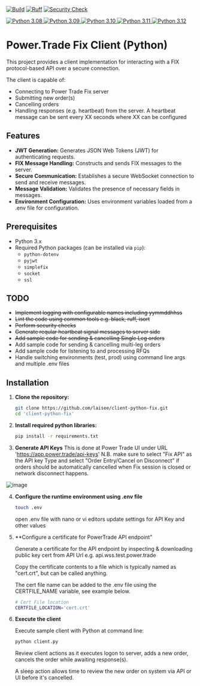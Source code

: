 [![Build](https://github.com/laisee/client-python-fix/actions/workflows/python-package.yml/badge.svg)](https://github.com/laisee/client-python-fix/actions/workflows/python-package.yml)
[![Ruff](https://github.com/laisee/client-python-fix/actions/workflows/rufflint.yml/badge.svg)](https://github.com/laisee/client-python-fix/actions/workflows/rufflint.yml)
[![Security Check](https://github.com/laisee/client-python-fix/actions/workflows/security-check.yml/badge.svg)](https://github.com/laisee/client-python-fix/actions/workflows/security-check.yml)

<a href="https://www.python.org/downloads/release/python-3080/">
  <img src="https://img.shields.io/badge/Python-3.08-blue.svg" alt="Python 3.08">
</a>
<a href="https://www.python.org/downloads/release/python-3090/">
  <img src="https://img.shields.io/badge/Python-3.09-blue.svg" alt="Python 3.09">
</a>
<a href="https://www.python.org/downloads/release/python-3100/">
  <img src="https://img.shields.io/badge/Python-3.10-blue.svg" alt="Python 3.10">
</a>
<a href="https://www.python.org/downloads/release/python-3110/">
  <img src="https://img.shields.io/badge/Python-3.11-blue.svg" alt="Python 3.11">
</a>
<a href="https://www.python.org/downloads/release/python-3120/">
  <img src="https://img.shields.io/badge/Python-3.12-blue.svg" alt="Python 3.12">
</a>


# Power.Trade Fix Client (Python)

This project provides a client implementation for interacting with a FIX protocol-based API over a secure connection. 

The client is capable of:
 - Connecting to Power Trade Fix server
 - Submitting new order(s)
 - Cancelling orders
 - Handling responses (e.g. heartbeat) from the server. A heartbeat message can be sent every XX seconds where XX can be configured

## Features

- **JWT Generation:** Generates JSON Web Tokens (JWT) for authenticating requests.
- **FIX Message Handling:** Constructs and sends FIX messages to the server.
- **Secure Communication:** Establishes a secure WebSocket connection to send and receive messages.
- **Message Validation:** Validates the presence of necessary fields in messages.
- **Environment Configuration:** Uses environment variables loaded from a .env file for configuration.

## Prerequisites

- Python 3.x
- Required Python packages (can be installed via `pip`):
  - `python-dotenv`
  - `pyjwt`
  - `simplefix`
  - `socket`
  - `ssl`

## TODO

- ~~Implement logging with configurable names including yymmddhhss~~
- ~~Lint the code using common tools e.g. black, ruff, isort~~
- ~~Perform security checks~~
- ~~Generate reqular heartbeat signal messages to server side~~
- ~~Add sample code for sending & cancelling Single Leg orders~~
- Add sample code for sending & cancelling multi-leg orders
- Add sample code for listening to and processing RFQs
- Handle switching environments (test, prod) using command line args and multiple .env files

## Installation

1. **Clone the repository:**
   ```sh
   git clone https://github.com/laisee/client-python-fix.git
   cd 'client-python-fix'

2. **Install required python libraries:**
   ```sh
   pip install -r requirements.txt 

3. **Generate API Keys**
   This is done at Power Trade UI under URL 'https://app.power.trade/api-keys'
   N.B. make sure to select "Fix API" as the API key Type and select "Order Entry/Cancel on Disconnect" if orders should be automatically cancelled when Fix session is closed or network disconnect happens.

![image](https://github.com/user-attachments/assets/b700afb6-24ad-4bf6-b28d-fc99380372a3)
  
4. **Configure the runtime environment using .env file**
   ```sh
   touch .env
   ```
   open .env file with nano or vi editors
   update settings for API Key and other values
 
6. **Configure a certificate for PowerTrade API endpoint"

   Generate a certificate for the API endpoint by inspecting & downloading public key cert from API Url e.g. api.wss.test.power.trade

   Copy the certificate contents to a file which is typically named as "cert.crt", but can be called anything.

   The cert file name can be added to the .env file using the CERTFILE_NAME variable, see example below.
   ```sh
   # Cert File location
   CERTFILE_LOCATION='cert.crt'
   ```
 
8. **Execute the client**

   Execute sample client with Python at command line:
   ```sh
   python client.py
   ```
   Review client actions as it executes logon to server, adds a new order, cancels the order while awaiting response(s).

   A sleep action allows time to review the new order on system via API or UI before it's cancelled. 

